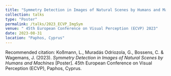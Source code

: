 ```yaml
---
title: "Symmetry Detection in Images of Natural Scenes by Humans and Machines"
collection: talks
type: "Poster"
permalink: /talks/2023_ECVP_ImgSym
venue: " 45th European Conference on Visual Perception (ECVP) 2023"
date: 2023-08-31
location: "Paphos, Cyprus"
---
```



Recommended citation: Koßmann, L., Muradás Odriozola, G., Bossens, C. & Wagemans, J. (2023). <i>Symmetry Detection in Images of Natural Scenes by Humans and Machines</i> [Poster]. 45th European Conference on Visual Perception (ECVP), Paphos, Cyprus.